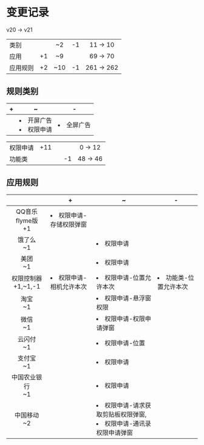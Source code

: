 # 变更记录

v20 -> v21

||||||
|-|:-:|:-:|:-:|:-:|
|类别||~2|-1|11 -> 10|
|应用|+1|~9||69 -> 70|
|应用规则|+2|~10|-1|261 -> 262|

## 规则类别

|+|~|-|
|-|-|-|
||<li>开屏广告<li>权限申请|<li>全屏广告|

||||||
|-|:-:|:-:|:-:|:-:|
|权限申请|+11|||0 -> 12|
|功能类|||-1|48 -> 46|

## 应用规则

||+|~|-|
|:-:|-|-|-|
|QQ音乐flyme版<br>+1|<li>权限申请-存储权限弹窗|||
|饿了么<br>~1||<li>权限申请||
|美团<br>~1||<li>权限申请||
|权限控制器<br>+1,~1,-1|<li>权限申请-相机允许本次|<li>权限申请-位置允许本次|<li>功能类-位置允许本次|
|淘宝<br>~1||<li>权限申请-悬浮窗权限||
|微信<br>~1||<li>权限申请-权限申请弹窗||
|云闪付<br>~1||<li>权限申请-位置||
|支付宝<br>~1||<li>权限申请||
|中国农业银行<br>~1||<li>权限申请||
|中国移动<br>~2||<li>权限申请-请求获取剪贴板权限弹窗,<li>权限申请-通讯录权限申请弹窗||
